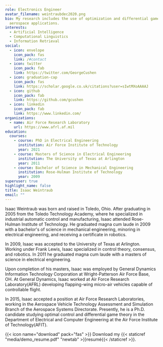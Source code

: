 ```yaml
---
role: Electronics Engineer
avatar_filename: weintraubdec2020.png
bio: My research includes the use of optimization and differential game for
  aerospace applications.
interests:
  - Artificial Intelligence
  - Computational Linguistics
  - Information Retrieval
social:
  - icon: envelope
    icon_pack: fas
    link: /#contact
  - icon: twitter
    icon_pack: fab
    link: https://twitter.com/GeorgeCushen
  - icon: graduation-cap
    icon_pack: fas
    link: https://scholar.google.co.uk/citations?user=sIwtMXoAAAAJ
  - icon: github
    icon_pack: fab
    link: https://github.com/gcushen
  - icon: linkedin
    icon_pack: fab
    link: https://www.linkedin.com/
organizations:
  - name: Air Force Research Laboratory
    url: https://www.afrl.af.mil
education:
  courses:
    - course: PhD in Electrical Engineering
      institution: Air Force Institute of Technology
      year: 2021
    - course: Masters of Science in Electrical Engineering
      institution: The University of Texas at Arlington
      year: 2011
    - course: Bachelor of Science in Mechanical Engineering
      institution: Rose-Hulman Institute of Technology
      year: 2009
superuser: true
highlight_name: false
title: Isaac Weintraub
email: ""
---
```

Isaac Weintraub was born and raised in Toledo, Ohio. After graduating in 2005 from the Toledo Technology Academy, where he specialized in industrial automatic control and manufacturing, Isaac attended Rose-Hulman Institute of Technology. He graduated magna cum laude in 2009 with a bachelor's of science in mechanical engineering, minoring in electrical engineering, and receiving a certificate in robotics.

In 2009, Isaac was accepted to the University of Texas at Arlington. Working under Frank Lewis, Isaac specialized in control theory, consensus, and robotics. In 2011 he graduated magna cum laude with a masters of science in electrical engineering. 

Upon completion of his masters, Isaac was employed by General Dynamics Information Technology Corporation at Wright-Patterson Air Force Base, OH. At General Dynamics, Isaac worked at Air Force Research Laboratory(AFRL) developing flapping-wing micro-air vehicles capable of controllable flight.

In 2015, Isaac accepted a position at Air Force Research Laboratories, working in the Aerospace Vehicle Technology Assessment and Simulation Branch of the Aerospace Systems Directorate. Presently, he is a Ph.D. candidate studying optimal control and differential game theory in the Department of Electrical and Computer Engineering at the Air Force Institute of Technology(AFIT).

{{< icon name="download" pack="fas" >}} Download my {{< staticref "media/demo_resume.pdf" "newtab" >}}resumé{{< /staticref >}}.